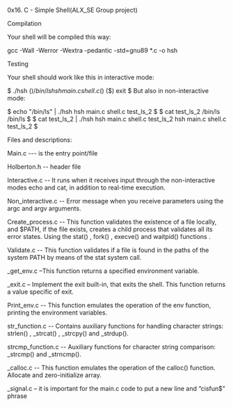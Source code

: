 0x16. C - Simple Shell(ALX_SE Group project)


Compilation

Your shell will be compiled this way:

gcc -Wall -Werror -Wextra -pedantic -std=gnu89 *.c -o hsh

Testing

Your shell should work like this in interactive mode:

$ ./hsh
($) /bin/ls
hsh main.c shell.c
($)
($) exit
$
But also in non-interactive mode:

$ echo "/bin/ls" | ./hsh
hsh main.c shell.c test_ls_2
$
$ cat test_ls_2
/bin/ls
/bin/ls
$
$ cat test_ls_2 | ./hsh
hsh main.c shell.c test_ls_2
hsh main.c shell.c test_ls_2
$

Files and descriptions:

Main.c --- is the entry point/file

Holberton.h -- header file

Interactive.c -- It runs when it receives input through the non-interactive modes
echo and cat, in addition to real-time execution. 

Non_interactive.c -- Error message when you receive parameters using the argc
and argv arguments. 

Create_process.c -- This function validates the existence of a file locally, and
$PATH, if the file exists, creates a child process that validates all its error states.
Using the stat() , fork() , execve() and waitpid() functions .

Validate.c -- This function validates if a file is found in the paths of the system
PATH by means of the stat system call. 

_get_env.c –This function returns a specified environment variable. 

_exit.c – Implement the exit built-in, that exits the shell. This function returns a value specific of exit. 

Print_env.c -- This function emulates the operation of the env function, printing
the environment variables. 

str_function.c -- Contains auxiliary functions for handling character strings: strlen() ,
_strcat() , _strcpy() and _strdup().

strcmp_function.c -- Auxiliary functions for character string comparison:
_strcmp() and _strncmp().

_calloc.c -- This function emulates the operation of the calloc() function. Allocate
and zero-initialize array.

_signal.c – it is important for the main.c code to put a new line and “cisfun$”
phrase

